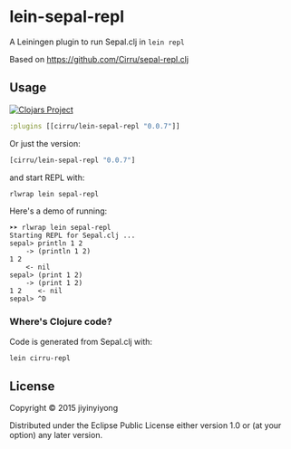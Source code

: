# lein-sepal-repl

A Leiningen plugin to run Sepal.clj in `lein repl`

Based on https://github.com/Cirru/sepal-repl.clj

## Usage

[![Clojars Project](http://clojars.org/cirru/lein-sepal-repl/latest-version.svg)](http://clojars.org/cirru/lein-sepal-repl)

```clojure
:plugins [[cirru/lein-sepal-repl "0.0.7"]]
```

Or just the version:

```clojure
[cirru/lein-sepal-repl "0.0.7"]
```

and start REPL with:

```bash
rlwrap lein sepal-repl
```

Here's a demo of running:

```text
➤➤ rlwrap lein sepal-repl
Starting REPL for Sepal.clj ...
sepal> println 1 2
    -> (println 1 2)
1 2
    <- nil
sepal> (print 1 2)
    -> (print 1 2)
1 2    <- nil
sepal> ^D
```

### Where's Clojure code?

Code is generated from Sepal.clj with:

```bash
lein cirru-repl
```

## License

Copyright © 2015 jiyinyiyong

Distributed under the Eclipse Public License either version 1.0 or (at
your option) any later version.
